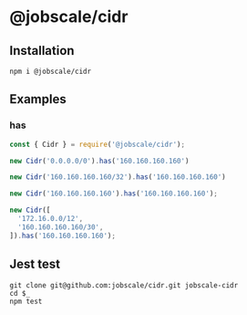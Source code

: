 # @jobscale/cidr

## Installation

```
npm i @jobscale/cidr
```

## Examples

### has

```javascript
const { Cidr } = require('@jobscale/cidr');

new Cidr('0.0.0.0/0').has('160.160.160.160')

new Cidr('160.160.160.160/32').has('160.160.160.160')

new Cidr('160.160.160.160').has('160.160.160.160');

new Cidr([
  '172.16.0.0/12',
  '160.160.160.160/30',
]).has('160.160.160.160');
```

## Jest test
```
git clone git@github.com:jobscale/cidr.git jobscale-cidr
cd $_
npm test
```
